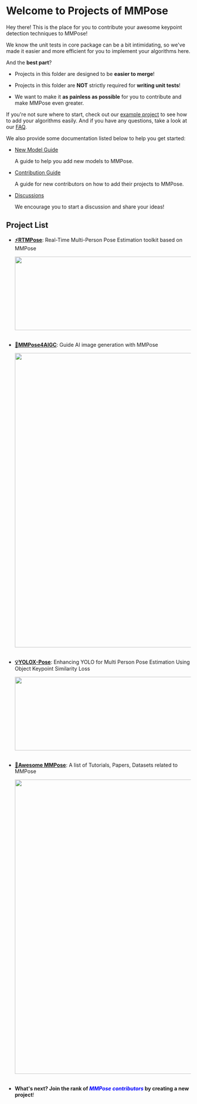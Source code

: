 # Welcome to Projects of MMPose

Hey there! This is the place for you to contribute your awesome keypoint detection techniques to MMPose!

We know the unit tests in core package can be a bit intimidating, so we've made it easier and more efficient for you to implement your algorithms here.

And the **best part**?

- Projects in this folder are designed to be **easier to merge**!

- Projects in this folder are **NOT** strictly required for **writing unit tests**!

- We want to make it **as painless as possible** for you to contribute and make MMPose even greater.

If you're not sure where to start, check out our [example project](./example_project) to see how to add your algorithms easily. And if you have any questions, take a look at our [FAQ](./faq.md).

We also provide some documentation listed below to help you get started:

- [New Model Guide](https://mmpose.readthedocs.io/en/latest/guide_to_framework.html#step3-model)

  A guide to help you add new models to MMPose.

- [Contribution Guide](https://mmpose.readthedocs.io/en/latest/contribution_guide.html)

  A guide for new contributors on how to add their projects to MMPose.

- [Discussions](https://github.com/open-mmlab/mmpose/discussions)

  We encourage you to start a discussion and share your ideas!

## Project List

- **[:zap:RTMPose](./rtmpose)**: Real-Time Multi-Person Pose Estimation toolkit based on MMPose

  <div align="center">
  <img src="https://github.com/open-mmlab/mmpose/assets/13503330/5b637d76-41dd-4376-9a7f-854cd120799d" width=800 height=200 />
  </div><br/>

- **[:art:MMPose4AIGC](./mmpose4aigc)**: Guide AI image generation with MMPose

  <div align=center>
  <img src="https://user-images.githubusercontent.com/13503330/222403836-c65ba905-4bdd-4a44-834c-ff8d5959649d.png" width="800"/>
  </div><br/>

- **[:bulb:YOLOX-Pose](./yolox-pose)**: Enhancing YOLO for Multi Person Pose Estimation Using Object Keypoint Similarity Loss

  <div align=center>
  <img src="https://user-images.githubusercontent.com/26127467/226655503-3cee746e-6e42-40be-82ae-6e7cae2a4c7e.jpg" width="800" style="width: 800px; height: 200px; object-fit: cover"/>
  </div><br/>

- **[📖Awesome MMPose](./awesome-mmpose/)**: A list of Tutorials, Papers, Datasets related to MMPose

  <div align=center>
  <img src="https://user-images.githubusercontent.com/13503330/231416285-5467d313-0732-4ada-97e1-12be6ec69a28.png" width="800"/>
  </div><br/>

- **What's next? Join the rank of <span style="color:blue"> *MMPose contributors* </span> by creating a new  project**!

